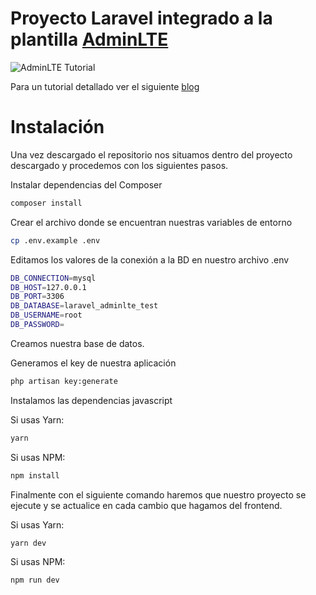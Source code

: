 # Proyecto Laravel integrado a la plantilla [AdminLTE](https://adminlte.io/)

![AdminLTE Tutorial](https://laraveleando.dev/storage/kDtFD0AxxhTIGunIHjG4J5AlO8GXTo-metaNC4gSW50ZWdyYSBsYSBwbGFudGlsbGEgQWRtaW5MVEUgYSBMYXJhdmVsIDkucG5n-.png)

Para un tutorial detallado ver el siguiente [blog](https://laraveleando.dev/posts/integrar-una-plantilla-adminlte-en-laravel-9)

# Instalación
Una vez descargado el repositorio nos situamos dentro del proyecto descargado y procedemos con los siguientes pasos.

Instalar dependencias del Composer

```bash
composer install
```
Crear el archivo donde se encuentran nuestras variables de entorno

```bash
cp .env.example .env
```

Editamos los valores de la conexión a la BD en nuestro archivo .env
```bash
DB_CONNECTION=mysql
DB_HOST=127.0.0.1
DB_PORT=3306
DB_DATABASE=laravel_adminlte_test
DB_USERNAME=root
DB_PASSWORD=
```

Creamos nuestra base de datos.

Generamos el key de nuestra aplicación
```bash
php artisan key:generate
````

Instalamos las dependencias javascript

Si usas Yarn:
```bash
yarn 
```

Si usas NPM:
```bash
npm install
```

Finalmente con el siguiente comando haremos que nuestro proyecto se ejecute y se actualice en cada cambio que hagamos del frontend.

Si usas Yarn:
```bash
yarn dev
```

Si usas NPM:
```bash
npm run dev
```
